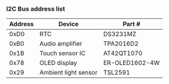 ### I2C Bus address list ###

Address | Device               | Part #
--------|----------------------|-------------------
0xD0    | RTC                  | DS3231MZ
0xB0    | Audio amplifier      | TPA2016D2
0x1B    | Touch sensor IC      | AT42QT1070
0x78    | OLED display         | ER-OLED1602-4W
0x29    | Ambient light sensor | TSL2591


